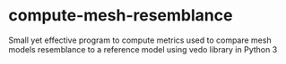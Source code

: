 # compute-mesh-resemblance
Small yet effective program to compute metrics used to compare mesh models resemblance to a reference model using vedo library in Python 3
